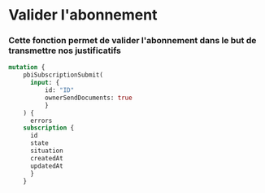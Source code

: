 # Valider l'abonnement

### Cette fonction permet de valider l'abonnement dans le but de transmettre nos justificatifs

```graphql
mutation {
    pbiSubscriptionSubmit(
      input: { 
          id: "ID" 
          ownerSendDocuments: true 
          }
    ) {
      errors
    subscription {
      id
      state
      situation
      createdAt
      updatedAt
      }
    }  
```
